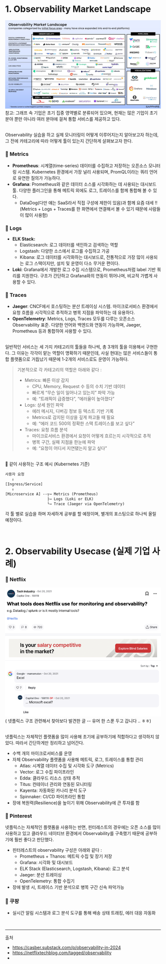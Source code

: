 

# 1. Observability Market Landscape

![landscape](images/image-1.png)
<br/>
참고: 그래프 속 기업은 초기 집중 영역별로 분류되어 있으며, 현재는 많은 기업이 초기 분야 뿐만 아니라 여러 분야에 걸쳐 통합 서비스를 제공하고 있다.

<br/>
Observability 실습을 하고 실제 모니터링이 어떻게 이루어지는지 알아보고자 하는데, 그 전에 카테고리에 따라 어떻게 툴이 있는지 간단하게 살펴보고자 한다. 

### 🔹 Metrics
- **Prometheus**: 시계열(time-series) 데이터를 수집하고 저장하는 오픈소스 모니터링 시스템. Kubernetes 환경에서 가장 널리 사용되며, PromQL이라는 쿼리 언어로 유연한 질의가 가능하다.
- **Grafana**: Prometheus와 같은 데이터 소스를 시각화하는 데 사용되는 대시보드 툴. 다양한 플러그인을 통해 메트릭 외에도 로그, 트레이스를 함께 통합해 볼 수 있다. 
    - DataDog(다만 얘는 SaaS라서 직접 구성에 제한이 있음)과 함께 요즘 대세 !! (Metrics + Logs + Traces를 한 화면에서 연결해서 볼 수 있기 때문에 사람들이 많이 사용함)

### 🔹 Logs
- **ELK Stack:**
    - Elasticsearch: 로그 데이터를 색인하고 검색하는 역할
    - Logstash: 다양한 소스에서 로그를 수집하고 가공
    - Kibana: 로그 데이터를 시각화하는 대시보드로, 전통적으로 가장 많이 사용되는 로그 스택이지만, 설치 및 운영이 다소 무거운 편이다.
- **Loki**: Grafana에서 개발한 로그 수집 시스템으로, Prometheus처럼 label 기반 쿼리를 지원한다. 구조가 간단하고 Grafana와의 연동이 뛰어나며, 비교적 가볍게 사용할 수 있다.

### 🔹 Traces
- **Jaeger**: CNCF에서 호스팅하는 분산 트레이싱 시스템. 마이크로서비스 환경에서 요청 흐름을 시각적으로 추적하고 병목 지점을 파악하는 데 유용하다.
- **OpenTelemetry**: Metrics, Logs, Traces 모두를 다루는 오픈소스 Observability 표준. 다양한 언어와 백엔드와 연동이 가능하며, Jaeger, Prometheus 등과 통합하여 사용할 수 있다.

<br/>
일반적인 서비스는 세 가지 카테고리의 툴들을 하나씩, 총 3개의 툴을 이용해서 구현한다. 그 이유는 각각이 맡는 역할이 명확하기 때문인데, 사실 현대는 많은 서비스들이 통합 플랫폼으로 거듭났기 때문에 1-2개의 서비스로도 운영이 가능하다.

<br/>

> 기본적으로 각 카테고리의 역할은 아래와 같다 :
> - Metrics: 빠른 이상 감지
>   - CPU, Memory, Request 수 등의 수치 기반 데이터
>   - 빠르게 “무슨 일이 일어나고 있는지” 파악 가능
>   - 예: “트래픽이 급증했다”, “에러율이 높아졌다”
> - Logs: 상세 원인 파악
>   - 에러 메시지, 디버깅 정보 등 텍스트 기반 기록
>   - Metrics로 감지된 이상을 깊게 파고들 때 필요
>   - 예: “에러 코드 500의 정확한 스택 트레이스를 보고 싶다”
> - Traces: 요청 흐름 분석
>   - 마이크로서비스 환경에서 요청이 어떻게 흐르는지 시각적으로 추적
>   - 병목 구간, 실패 지점을 한눈에 파악
>   - 예: “요청이 어디서 지연됐는지 알고 싶다”

<br/>
🔽 같이 사용하는 구조 예시 (Kubernetes 기준)

```
사용자 요청
   ↓
[Ingress/Service]
   ↓
[Microservice A] --┬→ Metrics (Prometheus)
                   ├→ Logs (Loki or ELK)
                   └→ Trace (Jaeger via OpenTelemetry)
```

각 툴 별로 실습을 하며 자세하게 공부를 할 예정이며, 별개의 포스팅으로 하나씩 올릴 예정이다.


<br/>

# 2. Observability Usecase (실제 기업 사례)
### 🔸 Netflix
![netflix-excel](images/image-2.png)
( 넷플릭스 구조 관련해서 찾아보다 발견한 글 -- 유머 한 스푼 두고 갑니다 .. ㅎㅎ)
<br/>
<br/>

넷플릭스는 자체적인 플랫폼을 많이 사용해 초기에 공부하기에 적합하다고 생각하지 않았다. 따라서 간단하게만 정리하고 넘어간다.
- 수백 개의 마이크로서비스를 운영
- 자체 Observability 플랫폼을 사용해 메트릭, 로그, 트레이스를 통합 관리
    - Atlas: 시계열 데이터 수집 및 시각화 도구 (Metrics)
    - Vector: 로그 수집 파이프라인
    - Edda: 클라우드 리소스 상태 추적
    - Titus: 컨테이너 관리와 연동된 모니터링
    - Kayenta: 자동화된 카나리 분석 도구
    - Spinnaker: CI/CD 파이프라인 통합
- 장애 복원력(Resilience)을 높이기 위해 Observability에 큰 투자를 함

### 🔸 Pinterest
넷플릭스는 자체적인 플랫폼을 사용하는 반면, 핀터레스트의 경우에는 오픈 소스를 많이 사용하고 있고 클라우드 네이티브 환경에서 Observability를 구축했기 때문에 공부하기에 훨씬 좋다고 판단했다.

- 핀터레스트의 observability 구성은 아래와 같다 :
    - Prometheus + Thanos: 메트릭 수집 및 장기 저장
    - Grafana: 시각화 및 대시보드
    - ELK Stack (Elasticsearch, Logstash, Kibana): 로그 분석
    - Jaeger: 분산 트레이싱
    - OpenTelemetry: 통합 수집기
- 장애 발생 시, 트레이스 기반 분석으로 병목 구간 신속 파악가능



### 🔸 쿠팡
- 실시간 알림 시스템과 로그 분석 도구를 통해 배송 상태 트래킹, 에러 대응 자동화


<br/>

---
출처
- https://casber.substack.com/p/observability-in-2024
- https://netflixtechblog.com/tagged/observability
- 

